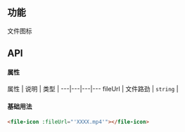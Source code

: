 ## 功能
文件图标

## API

#### 属性

属性 | 说明 | 类型 |
---|---|---|---
fileUrl | 文件路劲 | `string` |

#### 基础用法

```html
<file-icon :fileUrl="'XXXX.mp4'"></file-icon>

```

